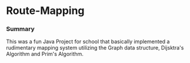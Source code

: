 # Route-Mapping

### Summary

This was a fun Java Project for school that basically implemented a rudimentary mapping system utilizing the Graph data structure, Dijsktra's Algorithm and Prim's Algorithm. 



